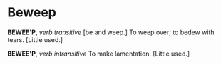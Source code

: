 # Beweep

**BEWEE'P**, _verb transitive_ \[be and weep.\] To weep over; to bedew with tears. \[Little used.\]

**BEWEE'P**, _verb intransitive_ To make lamentation. \[Little used.\]